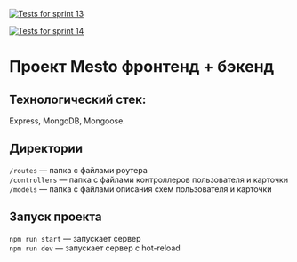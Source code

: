 [![Tests for sprint 13](https://github.com/AlexandraMaslennikova/express-mesto-gha/actions/workflows/tests-13-sprint.yml/badge.svg)](https://github.com/express-mesto-gha/express-mesto-gha/actions/workflows/tests-13-sprint.yml) 

[![Tests for sprint 14](https://github.com/AlexandraMaslennikova/express-mesto-gha/actions/workflows/tests-14-sprint.yml/badge.svg)](https://github.com/express-mesto-gha/express-mesto-gha/actions/workflows/tests-14-sprint.yml)
# Проект Mesto фронтенд + бэкенд

## Технологический стек:
Express, MongoDB, Mongoose.

## Директории

`/routes` — папка с файлами роутера  
`/controllers` — папка с файлами контроллеров пользователя и карточки   
`/models` — папка с файлами описания схем пользователя и карточки  


## Запуск проекта

`npm run start` — запускает сервер   
`npm run dev` — запускает сервер с hot-reload
